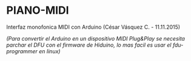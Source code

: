 # PIANO-MIDI
Interfaz monofonica MIDI con Arduino
(César Vásquez C. - 11.11.2015)

*(Para convertir el Arduino en un dispositivo MIDI Plug&Play se necesita parchar el DFU con el firmware de Hiduino, lo mas facil es usar el fdu-programmer en linux)*